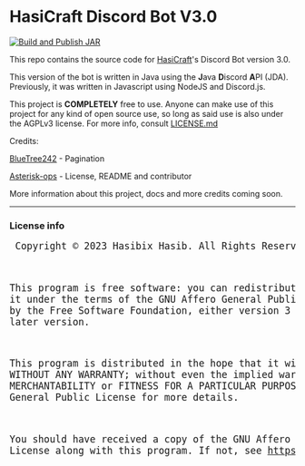 # HasiCraft Discord Bot V3.0 


[![Build and Publish JAR](https://github.com/Hasibix/HasiCraft-Discord-Bot-V3/actions/workflows/build.yml/badge.svg?branch=master)](https://github.com/Hasibix/HasiCraft-Discord-Bot-V3/actions/workflows/build.yml)

This repo contains the source code for [HasiCraft](https://discord.gg/RX5azB3NwP)'s Discord Bot version 3.0.

This version of the bot is written in Java using the **J**ava **D**iscord **A**PI (JDA). Previously, it was written in Javascript using NodeJS and Discord.js. 

This project is **COMPLETELY** free to use. Anyone can make use of this project for any kind of open source use, so long as said use is also under the AGPLv3 license. For more info, consult [LICENSE.md](https://github.com/Hasibix/HasiCraft-Discord-Bot-V3/blob/master/LICENSE.md)

Credits:

[BlueTree242](https://github.com/BlueTree242) - Pagination

[Asterisk-ops](https://github.com/Ast3risk-ops) - License, README and contributor

More information about this project, docs and more credits coming soon.

---------------------------------------------------

### License info
<big><pre>
Copyright © 2023 Hasibix Hasib. All Rights Reserved.

This program is free software: you can redistribute
it and/or modify it under the terms of the GNU Affero
General Public License as published by the Free Software Foundation,
either version 3 of the License, or any later version.

This program is distributed in the hope that it will be useful,
but WITHOUT ANY WARRANTY; without even the implied warranty of MERCHANTABILITY
or FITNESS FOR A PARTICULAR PURPOSE. See the GNU Affero General Public License for more details.

You should have received a copy of the GNU Affero General Public License
along with this program. If not, see https://www.gnu.org/licenses.
</pre></big>
